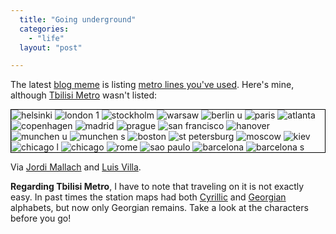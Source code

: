 ```yaml
---
  title: "Going underground"
  categories: 
    - "life"
  layout: "post"

---
```

The latest [blog meme][3] is listing [metro lines you've used][1]. Here's mine, although [Tbilisi Metro][2] wasn't listed:

<div style="border:thin solid black">
	<img src='http://metro.b3co.com/logos/helsinki.gif' title='helsinki' />
	<img src='http://metro.b3co.com/logos/london-1.gif' title='london 1' />
	<img src='http://metro.b3co.com/logos/stockholm.gif' title='stockholm' />
	<img src='http://metro.b3co.com/logos/warsaw.gif' title='warsaw' />
	<img src='http://metro.b3co.com/logos/berlin-u.gif' title='berlin u' />
	<img src='http://metro.b3co.com/logos/paris.gif' title='paris' />
	<img src='http://metro.b3co.com/logos/atlanta.gif' title='atlanta' />
	<img src='http://metro.b3co.com/logos/copenhagen.gif' title='copenhagen' />
	<img src='http://metro.b3co.com/logos/madrid.gif' title='madrid' />
	<img src='http://metro.b3co.com/logos/prague.gif' title='prague' />
	<img src='http://metro.b3co.com/logos/san-francisco.gif' title='san francisco' />
	<img src='http://metro.b3co.com/logos/hanover.gif' title='hanover' />
	<img src='http://metro.b3co.com/logos/berlin-u.gif' title='munchen u' />
	<img src='http://metro.b3co.com/logos/berlin-s.gif' title='munchen s' />
	<img src='http://metro.b3co.com/logos/boston.gif' title='boston' />
	<img src='http://metro.b3co.com/logos/st-petersburg.gif' title='st petersburg' />
	<img src='http://metro.b3co.com/logos/moscow.gif' title='moscow' />
	<img src='http://metro.b3co.com/logos/kiev.gif' title='kiev' />
     <img src='http://metro.b3co.com/logos/chicago-l.gif' title='chicago l' />
	<img src='http://metro.b3co.com/logos/chicago.gif' title='chicago' />
	<img src='http://metro.b3co.com/logos/rome.gif' title='rome' />
	<img src='http://metro.b3co.com/logos/sao-paulo.gif' title='sao paulo' />
	<img src='http://metro.b3co.com/logos/barcelona.gif' title='barcelona' />
	<img src='http://metro.b3co.com/logos/barcelona-s.gif' title='barcelona s' />
</div>

Via [Jordi Mallach][4] and [Luis Villa][5].

__Regarding Tbilisi Metro__, I have to note that traveling on it is not exactly easy. In past times the station maps had both [Cyrillic][6] and [Georgian][7] alphabets, but now only Georgian remains. Take a look at the characters before you go!

[1]: http://metro.b3co.com
[2]: http://en.wikipedia.org/wiki/Tbilisi_Metro
[3]: http://www.webraw.com/quixtar/archives/2006/01/blogging_101_the_blog_meme.php
[4]: http://oskuro.net/blog/stuff/just-because-i-love-trains-2006-08-31-10-22
[5]: http://tieguy.org/blog/2006/08/31/metro-lines-i-have-used/
[6]: http://en.wikipedia.org/wiki/Cyrillic_alphabet
[7]: http://en.wikipedia.org/wiki/Georgian_alphabet
